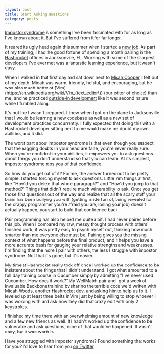 ```yaml
---
layout: post
title: Start Asking Questions
category: posts
---
```

[Impostor syndrome](https://en.wikipedia.org/wiki/Impostor_syndrome) is something I've been fascinated with for as long as I've known about it. But I've suffered from it for far longer. 

It reared its ugly head again this summer when I started a [new job](http://www.wellmatchhealth.com/). As part of my training, I had the good fortune of spending a month pairing in the [Hashrocket](http://www.hashrocket.com/) offices in Jacksonville, FL. Working with some of the sharpest developers I've ever met was a fantastic learning experience, but it wasn't easy.

When I walked in that first day and sat down next to [Micah Cooper](https://twitter.com/mrmicahcooper), I felt out of my depth. Micah was warm, friendly, helpful, and encouraging, but he was also much better at [Vim](https://en.wikipedia.org/wiki/Vim_(text_editor\)) (our editor of choice) than me, and he practiced [outside-in development](https://en.wikipedia.org/wiki/Outside%E2%80%93in_software_development) like it was second nature while I fumbled along.

It's not like I wasn't prepared. I knew when I got on the plane to Jacksonville that I would be learning a new codebase as well as a new set of development practices concurrently. I fully expected that doing this with a Hashrocket developer sitting next to me would make me doubt my own abilities, and it did. 

The worst part about impostor syndrome is that even though you suspect that the nagging doubts in your head are false, you're never really sure. When you're confident in your abilities, it empowers you to ask questions about things you don't understand so that you can learn. At its simplest, impostor syndrome robs you of that confidence.

So how do you get out of it? For me, the answer turned out to be pretty simple. I started forcing myself to ask questions. Little Vim things at first, like "How'd you delete that whole paragraph?" and "How'd you jump to that method?" Things that didn't require much vulnerability to ask. Once you get those first questions out of the way and realize that all the scary stuff your brain has been bullying you with (getting made fun of, being revealed for the crappy programmer you're afraid you are, losing your job) doesn't actually happen, you start to build that confidence back.

Pair programming has also helped me quite a bit. I had never paired before this job. When I compared my raw, messy thought process with others' finished work, it was pretty easy to psych myself out, thinking how much smarter than me everyone else must be. Pairing gives you the missing context of what happens before the final product, and it helps you have a more accurate basis for gauging your relative strengths and weaknesses. I'm finding that the more I pair with others, the less I struggle with impostor syndrome. Not that it's gone, but it's easier. 

My time at Hashrocket really took off once I worked up the confidence to be insistent about the things that I didn't understand. I got what amounted to a full day training course in Cucumber simply by admitting "I've never used Cucumber. How does it work?" My WellMatch pair and I got a week of invaluable Backbone training by sharing the terrible code we'd written with [Micah Woods](https://twitter.com/mwoods79), another Hashrocket dev, and asking him to help us fix it. I leveled up at least three belts in Vim just by being willing to stop whoever I was working with and ask how they did that crazy edit with only 2 keystrokes.

I finished my time there with an overwhelming amount of new knowledge and a few new friends as well. If I hadn't worked up the confidence to be vulnerable and ask questions, none of that would've happened. It wasn't easy, but it was worth it.

Have you struggled with impostor syndrome? Found something that works for you? I'd love to hear from you [on Twitter](https://twitter.com/nmeans).
